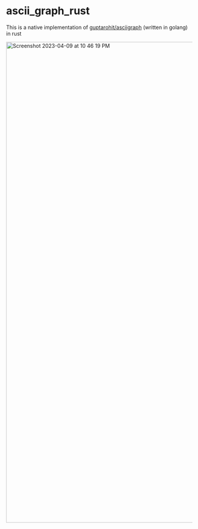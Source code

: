 # ascii_graph_rust
This is a native implementation of [guptarohit/asciigraph](https://github.com/guptarohit/asciigraph) (written in golang) in rust



<img width="1300" alt="Screenshot 2023-04-09 at 10 46 19 PM" src="https://user-images.githubusercontent.com/50806654/230786831-93bf5f88-8cfc-44ab-b04e-b53a65c80788.png">
